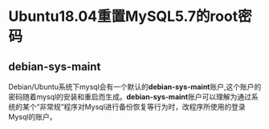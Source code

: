 # Ubuntu18.04重置MySQL5.7的root密码
## debian-sys-maint
Debian/Ubuntu系统下mysql会有一个默认的**debian-sys-maint**账户,这个账户的密码随着mysql的安装和重启而生成。**debian-sys-maint**账户可以理解为通过系统的某个“非常规”程序对Mysql进行备份恢复等行为时，改程序所使用的登录Mysql的账户。


<!--stackedit_data:
eyJoaXN0b3J5IjpbMTYwNzM5ODcxNl19
-->
